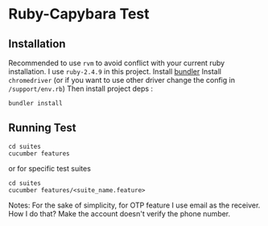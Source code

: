 # Ruby-Capybara Test

## Installation
Recommended to use `rvm` to avoid conflict with your current ruby installation.
I use `ruby-2.4.9` in this project.
Install [bundler](https://bundler.io/)
Install `chromedriver` (or if you want to use other driver change the config in `/support/env.rb`)
Then install project deps : 
```
bundler install 
```
## Running Test
```
cd suites
cucumber features
```
or for specific test suites
```
cd suites
cucumber features/<suite_name.feature>
```

Notes:
For the sake of simplicity, for OTP feature I use email as the receiver.
How I do that? Make the account doesn't verify the phone number.